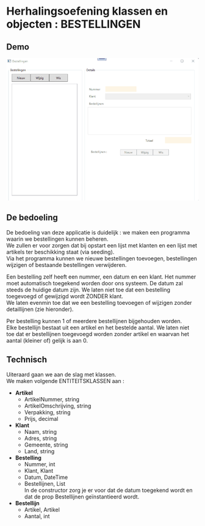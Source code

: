 # Herhalingsoefening klassen en objecten : BESTELLINGEN  

## Demo

<img src="assets/demo.gif" />

## De bedoeling  

De bedoeling van deze applicatie is duidelijk : we maken een programma waarin we bestellingen kunnen beheren.  
We zullen er voor zorgen dat bij opstart een lijst met klanten en een lijst met artikels ter beschikking staat (via seeding).  
Via het programma kunnen we nieuwe bestellingen toevoegen, bestellingen wijzigen of bestaande bestellingen verwijderen.  

Een bestelling zelf heeft een nummer, een datum en een klant.  Het nummer moet automatisch toegekend worden door ons systeem.  De datum zal steeds de huidige datum zijn.
We laten niet toe dat een bestelling toegevoegd of gewijzigd wordt ZONDER klant.  
We laten evenmin toe dat we een bestelling toevoegen of wijzigen zonder detaillijnen (zie hieronder).  

Per bestelling kunnen 1 of meerdere bestellijnen bijgehouden worden.  
Elke bestellijn bestaat uit een artikel en het bestelde aantal.
We laten niet toe dat er bestellijnen toegevoegd worden zonder artikel en waarvan het aantal (kleiner of) gelijk is aan 0.  

## Technisch 
Uiteraard gaan we aan de slag met klassen.  
We maken volgende ENTITEITSKLASSEN aan : 
  * **Artikel**
    * ArtikelNummer, string
    * ArtikelOmschrijving, string
    * Verpakking, string
    * Prijs, decimal
  * **Klant**
    * Naam, string
    * Adres, string
    * Gemeente, string
    * Land, string 
  * **Bestelling**
    * Nummer, int
    * Klant, Klant
    * Datum, DateTime
    * Bestellijnen, List<Bestellijn>   
    In de constructor zorg je er voor dat de datum toegekend wordt en dat de prop Bestellijnen geïnstantieerd wordt.  
  * **Bestellijn**  
    * Artikel, Artikel
    * Aantal, int

